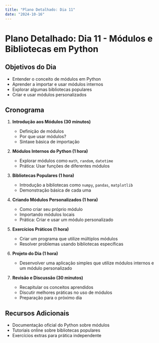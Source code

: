 ```yaml
---
title: "Plano Detalhado: Dia 11"
date: "2024-10-16"
---
```

# Plano Detalhado: Dia 11 - Módulos e Bibliotecas em Python

## Objetivos do Dia

- Entender o conceito de módulos em Python
- Aprender a importar e usar módulos internos
- Explorar algumas bibliotecas populares
- Criar e usar módulos personalizados

## Cronograma

1. **Introdução aos Módulos (30 minutos)**
   - Definição de módulos
   - Por que usar módulos?
   - Sintaxe básica de importação

2. **Módulos Internos do Python (1 hora)**
   - Explorar módulos como `math`, `random`, `datetime`
   - Prática: Usar funções de diferentes módulos

3. **Bibliotecas Populares (1 hora)**
   - Introdução a bibliotecas como `numpy`, `pandas`, `matplotlib`
   - Demonstração básica de cada uma

4. **Criando Módulos Personalizados (1 hora)**
   - Como criar seu próprio módulo
   - Importando módulos locais
   - Prática: Criar e usar um módulo personalizado

5. **Exercícios Práticos (1 hora)**
   - Criar um programa que utilize múltiplos módulos
   - Resolver problemas usando bibliotecas específicas

6. **Projeto do Dia (1 hora)**
   - Desenvolver uma aplicação simples que utilize módulos internos e um módulo personalizado

7. **Revisão e Discussão (30 minutos)**
   - Recapitular os conceitos aprendidos
   - Discutir melhores práticas no uso de módulos
   - Preparação para o próximo dia

## Recursos Adicionais

- Documentação oficial do Python sobre módulos
- Tutoriais online sobre bibliotecas populares
- Exercícios extras para prática independente
